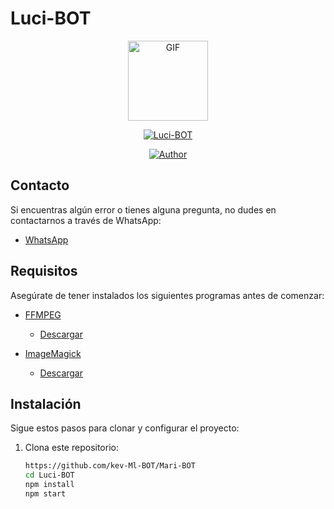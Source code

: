 # Luci-BOT

<p align="center">
  <img src="https://media.giphy.com/media/4dM1U76aAQ3dbE6bc3/giphy.gif" alt="GIF" width="128" height="128"/>
</p>

<p align="center">
  <a href="#"><img title="Luci-BOT" src="https://img.shields.io/badge/Luci-BOT-green?colorA=%23ff0000&colorB=%23017e40&style=for-the-badge"></a>
</p>

<p align="center">
  <a href="https://github.com/kev-Ml-BOT"><img title="Author" src="https://img.shields.io/badge/Author-KEV-orange.svg?style=for-the-badge&logo=github"></a>
</p>

## Contacto

Si encuentras algún error o tienes alguna pregunta, no dudes en contactarnos a través de WhatsApp:

- [WhatsApp](https://wa.me/+573136463626)

## Requisitos

Asegúrate de tener instalados los siguientes programas antes de comenzar:

- [FFMPEG](https://ffmpeg.org/)
  - [Descargar](https://ffmpeg.org/download.html)
  
- [ImageMagick](https://imagemagick.org/script/index.php)
  - [Descargar](https://imagemagick.org/script/download.php)

## Instalación

Sigue estos pasos para clonar y configurar el proyecto:

1. Clona este repositorio:
   ```bash
   https://github.com/kev-Ml-BOT/Mari-BOT
   cd Luci-BOT
   npm install
   npm start



